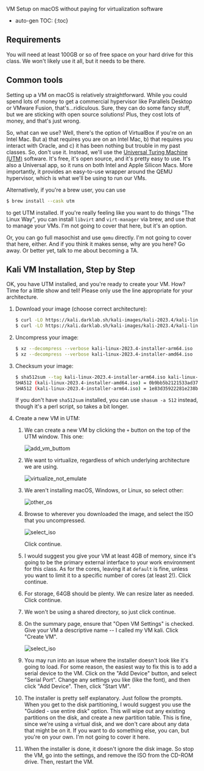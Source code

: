 VM Setup on macOS without paying for virtualization software

* auto-gen TOC:
{:toc}

## Requirements

You will need at least 100GB or so of free space on your hard drive for this class. We won't likely use it all, but it needs to be there.

## Common tools

Setting up a VM on macOS is relatively straightforward. While you could spend lots of money to get a commercial hypervisor like Parallels Desktop or VMware Fusion, that's...ridiculous. Sure, they can do some fancy stuff, but we are sticking with open source solutions! Plus, they cost lots of money, and that's just wrong.

So, what can we use? Well, there's the option of VirtualBox if you're on an Intel Mac. But a) that requires you are on an Intel Mac, b) that requires you interact with Oracle, and c) it has been nothing but trouble in my past classes. So, don't use it. Instead, we'll use the [Universal Turing Machine (UTM)](https://github.com/utmapp/UTM/releases) software. It's free, it's open source, and it's pretty easy to use. It's also a Universal app, so it runs on both Intel and Apple Silicon Macs. More importantly, it provides an easy-to-use wrapper around the QEMU hypervisor, which is what we'll be using to run our VMs.

Alternatively, if you're a brew user, you can use

```sh
$ brew install --cask utm
```

to get UTM installed. If you're really feeling like you want to do things "The Linux Way", you can install `libvirt` and `virt-manager` via brew, and use that to manage your VMs. I'm not going to cover that here, but it's an option.

Or, you can go full masochist and use `qemu` directly. I'm not going to cover that here, either. And if you think it makes sense, why are you here? Go away. Or better yet, talk to me about becoming a TA.

## Kali VM Installation, Step by Step

OK, you have UTM installed, and you're ready to create your VM. How? Time for a little show and tell! Please only use the line appropriate for your architecture.

1. Download your image (choose correct architecture):

   ```sh
   $ curl -LO https://kali.darklab.sh/kali-images/kali-2023.4/kali-linux-2023.4-installer-arm64.iso
   $ curl -LO https://kali.darklab.sh/kali-images/kali-2023.4/kali-linux-2023.4-installer-amd64.iso
   ```

1. Uncompress your image:

   ```sh
   $ xz --decompress --verbose kali-linux-2023.4-installer-arm64.iso
   $ xz --decompress --verbose kali-linux-2023.4-installer-amd64.iso
   ```

1. Checksum your image:

   ```sh
   $ sha512sum --tag kali-linux-2023.4-installer-arm64.iso kali-linux-2023.4-installer-amd64.iso
   SHA512 (kali-linux-2023.4-installer-amd64.iso) = 0b9bb5b2121533ad37e4e35c17012c89634fb66f45e5b268ea69d85cd6ea6f685c19d9c2b11ae0d6125bc66ad63be76d6b7ad3f7f26770bad392003366690fae
   SHA512 (kali-linux-2023.4-installer-arm64.iso) = 1e83d35922281e238bc05bab89a661aec13283bdb756b8becce079eaa8c97cb94cf5adced61de0554cb36de9f02f1f1f9def3650b4712cbb5d2893093fd84585
   ```

    If you don't have `sha512sum` installed, you can use `shasum -a 512` instead, though it's a perl script, so takes a bit longer.

1. Create a new VM in UTM:

   1. We can create a new VM by clicking the `+` button on the top of the UTM window. This one:

      ![add_vm_buttom](../img/UTM1.png)

   1. We want to virtualize, regardless of which underlying architecture we are using.

      ![virtualize_not_emulate](../img/UTM2.png)

   1. We aren't installing macOS, Windows, or Linux, so select other:

      ![other_os](../img/UTM3.png)

   1. Browse to wherever you downloaded the image, and select the ISO that you uncompressed.

      ![select_iso](../img/UTM4.png)

      Click continue.

   1. I would suggest you give your VM at least 4GB of memory, since it's going to be the primary external interface to your work environment for this class. As for the cores, leaving it at `default` is fine, unless you want to limit it to a specific number of cores (at least 2!). Click continue.

   1. For storage, 64GB should be plenty. We can resize later as needed. Click continue.

   1. We won't be using a shared directory, so just click continue.

   1. On the summary page, ensure that "Open VM Settings" is checked. Give your VM a descriptive name -- I called my VM kali. Click "Create VM".

      ![select_iso](../img/UTM8.png)

   1. You may run into an issue where the installer doesn't look like it's going to load. For some reason, the easiest way to fix this is to add a serial device to the VM. Click on the "Add Device" button, and select "Serial Port". Change any settings you like (like the font), and then click "Add Device". Then, click "Start VM".

   1. The installer is pretty self explanatory. Just follow the prompts. When you get to the disk partitioning, I would suggest you use the "Guided - use entire disk" option. This will wipe out any existing partitions on the disk, and create a new partition table. This is fine, since we're using a virtual disk, and we don't care about any data that might be on it. If you want to do something else, you can, but you're on your own. I'm not going to cover it here.

   1. When the installer is done, it doesn't ignore the disk image. So stop the VM, go into the settings, and remove the ISO from the CD-ROM drive. Then, restart the VM.
